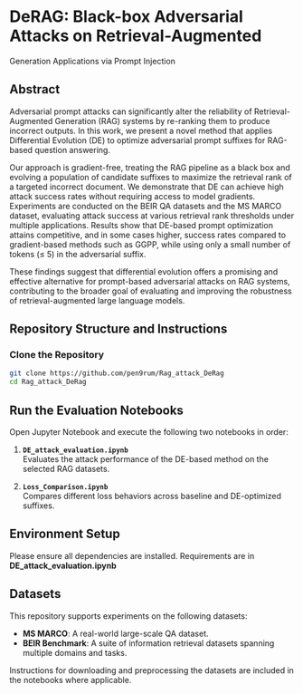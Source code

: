# DeRAG: Black-box Adversarial Attacks on Retrieval-Augmented
 Generation Applications via Prompt Injection

## Abstract

Adversarial prompt attacks can significantly alter the reliability of Retrieval-Augmented Generation (RAG) systems by re-ranking them to produce incorrect outputs. In this work, we present a novel method that applies Differential Evolution (DE) to optimize adversarial prompt suffixes for RAG-based question answering.

Our approach is gradient-free, treating the RAG pipeline as a black box and evolving a population of candidate suffixes to maximize the retrieval rank of a targeted incorrect document. We demonstrate that DE can achieve high attack success rates without requiring access to model gradients. Experiments are conducted on the BEIR QA datasets and the MS MARCO dataset, evaluating attack success at various retrieval rank thresholds under multiple applications. Results show that DE-based prompt optimization attains competitive, and in some cases higher, success rates compared to gradient-based methods such as GGPP, while using only a small number of tokens (≤ 5) in the adversarial suffix.

These findings suggest that differential evolution offers a promising and effective alternative for prompt-based adversarial attacks on RAG systems, contributing to the broader goal of evaluating and improving the robustness of retrieval-augmented large language models.

## Repository Structure and Instructions

### Clone the Repository

```bash
git clone https://github.com/pen9rum/Rag_attack_DeRag
cd Rag_attack_DeRag
```

## Run the Evaluation Notebooks

Open Jupyter Notebook and execute the following two notebooks in order:

1. **`DE_attack_evaluation.ipynb`**  
   Evaluates the attack performance of the DE-based method on the selected RAG datasets.

2. **`Loss_Comparison.ipynb`**  
   Compares different loss behaviors across baseline and DE-optimized suffixes.

## Environment Setup

Please ensure all dependencies are installed. Requirements are in **DE_attack_evaluation.ipynb** 


## Datasets

This repository supports experiments on the following datasets:

- **MS MARCO**: A real-world large-scale QA dataset.
- **BEIR Benchmark**: A suite of information retrieval datasets spanning multiple domains and tasks.

Instructions for downloading and preprocessing the datasets are included in the notebooks where applicable.
